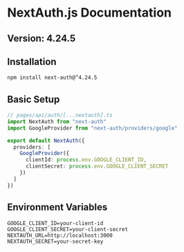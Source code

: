 # NextAuth.js Documentation

## Version: 4.24.5

## Installation
```bash
npm install next-auth@^4.24.5
```

## Basic Setup
```typescript
// pages/api/auth/[...nextauth].ts
import NextAuth from "next-auth"
import GoogleProvider from "next-auth/providers/google"

export default NextAuth({
  providers: [
    GoogleProvider({
      clientId: process.env.GOOGLE_CLIENT_ID,
      clientSecret: process.env.GOOGLE_CLIENT_SECRET
    })
  ]
})
```

## Environment Variables
```
GOOGLE_CLIENT_ID=your-client-id
GOOGLE_CLIENT_SECRET=your-client-secret
NEXTAUTH_URL=http://localhost:3000
NEXTAUTH_SECRET=your-secret-key
```